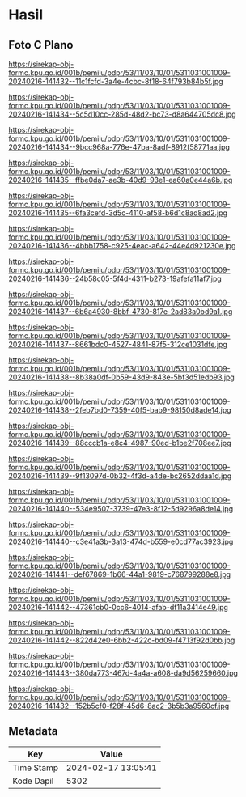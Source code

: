 # Hasil

## Foto C Plano

https://sirekap-obj-formc.kpu.go.id/001b/pemilu/pdpr/53/11/03/10/01/5311031001009-20240216-141432--11c1fcfd-3a4e-4cbc-8f18-64f793b84b5f.jpg

https://sirekap-obj-formc.kpu.go.id/001b/pemilu/pdpr/53/11/03/10/01/5311031001009-20240216-141434--5c5d10cc-285d-48d2-bc73-d8a644705dc8.jpg

https://sirekap-obj-formc.kpu.go.id/001b/pemilu/pdpr/53/11/03/10/01/5311031001009-20240216-141434--9bcc968a-776e-47ba-8adf-8912f58771aa.jpg

https://sirekap-obj-formc.kpu.go.id/001b/pemilu/pdpr/53/11/03/10/01/5311031001009-20240216-141435--ffbe0da7-ae3b-40d9-93e1-ea60a0e44a6b.jpg

https://sirekap-obj-formc.kpu.go.id/001b/pemilu/pdpr/53/11/03/10/01/5311031001009-20240216-141435--6fa3cefd-3d5c-4110-af58-b6d1c8ad8ad2.jpg

https://sirekap-obj-formc.kpu.go.id/001b/pemilu/pdpr/53/11/03/10/01/5311031001009-20240216-141436--4bbb1758-c925-4eac-a642-44e4d921230e.jpg

https://sirekap-obj-formc.kpu.go.id/001b/pemilu/pdpr/53/11/03/10/01/5311031001009-20240216-141436--24b58c05-5f4d-4311-b273-19afefa11af7.jpg

https://sirekap-obj-formc.kpu.go.id/001b/pemilu/pdpr/53/11/03/10/01/5311031001009-20240216-141437--6b6a4930-8bbf-4730-817e-2ad83a0bd9a1.jpg

https://sirekap-obj-formc.kpu.go.id/001b/pemilu/pdpr/53/11/03/10/01/5311031001009-20240216-141437--8661bdc0-4527-4841-87f5-312ce1031dfe.jpg

https://sirekap-obj-formc.kpu.go.id/001b/pemilu/pdpr/53/11/03/10/01/5311031001009-20240216-141438--8b38a0df-0b59-43d9-843e-5bf3d51edb93.jpg

https://sirekap-obj-formc.kpu.go.id/001b/pemilu/pdpr/53/11/03/10/01/5311031001009-20240216-141438--2feb7bd0-7359-40f5-bab9-98150d8ade14.jpg

https://sirekap-obj-formc.kpu.go.id/001b/pemilu/pdpr/53/11/03/10/01/5311031001009-20240216-141439--88cccb1a-e8c4-4987-90ed-b1be2f708ee7.jpg

https://sirekap-obj-formc.kpu.go.id/001b/pemilu/pdpr/53/11/03/10/01/5311031001009-20240216-141439--9f13097d-0b32-4f3d-a4de-bc2652ddaa1d.jpg

https://sirekap-obj-formc.kpu.go.id/001b/pemilu/pdpr/53/11/03/10/01/5311031001009-20240216-141440--534e9507-3739-47e3-8f12-5d9296a8de14.jpg

https://sirekap-obj-formc.kpu.go.id/001b/pemilu/pdpr/53/11/03/10/01/5311031001009-20240216-141440--c3e41a3b-3a13-474d-b559-e0cd77ac3923.jpg

https://sirekap-obj-formc.kpu.go.id/001b/pemilu/pdpr/53/11/03/10/01/5311031001009-20240216-141441--def67869-1b66-44a1-9819-c768799288e8.jpg

https://sirekap-obj-formc.kpu.go.id/001b/pemilu/pdpr/53/11/03/10/01/5311031001009-20240216-141442--47361cb0-0cc6-4014-afab-df11a3414e49.jpg

https://sirekap-obj-formc.kpu.go.id/001b/pemilu/pdpr/53/11/03/10/01/5311031001009-20240216-141442--822d42e0-6bb2-422c-bd09-f4713f92d0bb.jpg

https://sirekap-obj-formc.kpu.go.id/001b/pemilu/pdpr/53/11/03/10/01/5311031001009-20240216-141443--380da773-467d-4a4a-a608-da9d56259660.jpg

https://sirekap-obj-formc.kpu.go.id/001b/pemilu/pdpr/53/11/03/10/01/5311031001009-20240216-141432--152b5cf0-f28f-45d6-8ac2-3b5b3a9560cf.jpg


## Metadata

| Key        | Value               |
| ---------- | ------------------- |
| Time Stamp | 2024-02-17 13:05:41 |
| Kode Dapil | 5302                |




